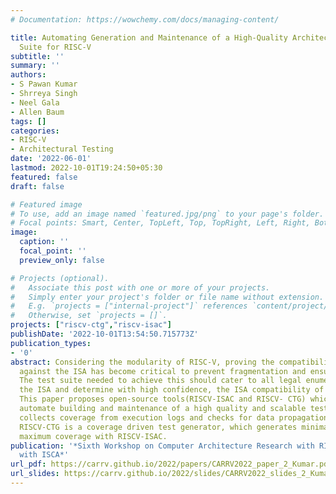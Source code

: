 ```yaml
---
# Documentation: https://wowchemy.com/docs/managing-content/

title: Automating Generation and Maintenance of a High-Quality Architectural Test
  Suite for RISC-V
subtitle: ''
summary: ''
authors:
- S Pawan Kumar
- Shrreya Singh
- Neel Gala
- Allen Baum
tags: []
categories: 
- RISC-V
- Architectural Testing
date: '2022-06-01'
lastmod: 2022-10-01T19:24:50+05:30
featured: false
draft: false

# Featured image
# To use, add an image named `featured.jpg/png` to your page's folder.
# Focal points: Smart, Center, TopLeft, Top, TopRight, Left, Right, BottomLeft, Bottom, BottomRight.
image:
  caption: ''
  focal_point: ''
  preview_only: false

# Projects (optional).
#   Associate this post with one or more of your projects.
#   Simply enter your project's folder or file name without extension.
#   E.g. `projects = ["internal-project"]` references `content/project/deep-learning/index.md`.
#   Otherwise, set `projects = []`.
projects: ["riscv-ctg","riscv-isac"]
publishDate: '2022-10-01T13:54:50.715773Z'
publication_types:
- '0'
abstract: Considering the modularity of RISC-V, proving the compatibility of implementations
  against the ISA has become critical to prevent fragmentation and ensure its success.
  The test suite needed to achieve this should cater to all legal enumerations of
  the ISA and determine with high confidence, the ISA compatibility of the target.
  This paper proposes open-source tools(RISCV-ISAC and RISCV- CTG) which significantly
  automate building and maintenance of a high quality and scalable test suite. RISCV-ISAC
  collects coverage from execution logs and checks for data propagation to signature.
  RISCV-CTG is a coverage driven test generator, which generates minimal tests for
  maximum coverage with RISCV-ISAC.
publication: '*Sixth Workshop on Computer Architecture Research with RISC-V, Co-located
  with ISCA*'
url_pdf: https://carrv.github.io/2022/papers/CARRV2022_paper_2_Kumar.pdf
url_slides: https://carrv.github.io/2022/slides/CARRV2022_slides_2_Kumar.pdf 
---
```

